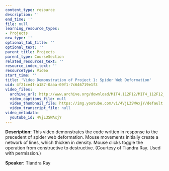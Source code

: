 ```yaml
---
content_type: resource
description: ''
end_time: ''
file: null
learning_resource_types:
- Projects
ocw_type: ''
optional_tab_title: ''
optional_text: ''
parent_title: Projects
parent_type: CourseSection
related_resources_text: ''
resource_index_text: ''
resourcetype: Video
start_time: ''
title: 'Video Demonstration of Project 1: Spider Web Deformation'
uid: 4f21ce4f-a187-0aaa-09f1-7c646719e1f3
video_files:
  archive_url: http://www.archive.org/download/MIT4.112F12/MIT4_112F12_Video_Ex1_TR_300k.mp4
  video_captions_file: null
  video_thumbnail_file: https://img.youtube.com/vi/4VjL3SWAxjY/default.jpg
  video_transcript_file: null
video_metadata:
  youtube_id: 4VjL3SWAxjY
---
```


**Description:** This video demonstrates the code written in response to the precedent of spider web deformation. Mouse movements initially create a network of lines, which thicken in density. Mouse clicks toggle the operation from constructive to destructive. (Courtesy of Tiandra Ray. Used with permission.)

**Speaker:** Tiandra Ray



